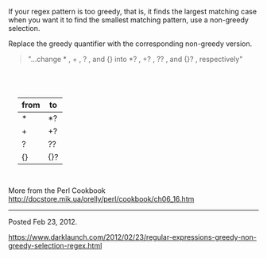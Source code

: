 If your regex pattern is too greedy, that is, it finds the largest matching case when you want it to find the smallest matching pattern, use a non-greedy selection.

Replace the greedy quantifier with the corresponding non-greedy version.

> "...change * , + , ? , and {} into *? , +? , ?? , and {}? , respectively"

<div style="padding: 39px 19px 14px;">
<table>
    <thead>
        <tr>
            <th>from</th>
            <th>to</th>
        </tr>
    </thead>
    <tbody>
        <tr><td>*</td><td>*?</td></tr>
        <tr><td>+</td><td>+?</td></tr>
        <tr><td>?</td><td>??</td></tr>
        <tr><td>{}</td><td>{}?</td></tr>
    </tbody>
</table>
</div>

More from the Perl Cookbook
http://docstore.mik.ua/orelly/perl/cookbook/ch06_16.htm

---

Posted Feb 23, 2012.

https://www.darklaunch.com/2012/02/23/regular-expressions-greedy-non-greedy-selection-regex.html